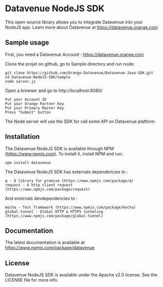 # Datavenue NodeJS SDK

This open-source library allows you to integrate Datavenue into your NodeJS app.
Learn more about Datavenue at https://datavenue.orange.com

## Sample usage

First, you need a Datavenue Account : https://datavenue.orange.com

Clone the projet on github, go to Sample directory and run node:

    git clone https://github.com/Orange-Datavenue/Datavenue-Java-SDK.git
    cd Datavenue-NodeJS-SDK/Sample
    node server.js

Open a browser and go to http://localhost:8080/

    Put your Account ID 
    Put your Orange Partner Key
    Put your Primary Master Key
    Press "Submit" button

The Node server will use the SDK for call some API on Datavenue platform.

## Installation

The Datavenue NodeJS SDK is available through NPM (https://www.npmjs.com).
To install it, install NPM and run:

    npm install datavenue

The Datavenue NodeJS SDK has externals dependencies to :

    q - A library for promise (https://www.npmjs.com/package/q)
    request - A http client request (https://www.npmjs.com/package/request) 

And externals devdependencies to :

    mocha - Test framework (https://www.npmjs.com/package/mocha)
    global-tunnel - Global HTTP & HTTPS tunneling (https://www.npmjs.com/package/global-tunnel)

## Documentation

The latest documentation is available at https://www.npmjs.com/package/datavenue


## License

Datavenue NodeJS SDK is available under the Apache v2.0 license. See the LICENSE file for more info.
